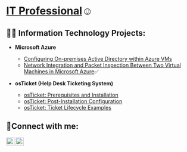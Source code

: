 <h1> <a href="https://linkedin.com/in/">IT Professional</a>☺</h1>

<h2>👨‍💻 Information Technology Projects:</h2>

- <b>Microsoft Azure</b>
  - [Configuring On-premises Active Directory within Azure VMs](https://github.com/Supraj07/configure-ad)
  - [Network Integration and Packet Inspection Between Two Virtual Machines in Microsoft Azure](https://github.com/Supraj07/azure-network-protocols)✅

- <b>osTicket (Help Desk Ticketing System)</b>
  - [osTicket: Prerequisites and Installation](https://github.com/Supraj07/osticket-prereqs)
  - [osTicket: Post-Installation Configuration](https://github.com/Supraj07/post-install-config)
  - [osTicket: Ticket Lifecycle Examples](https://github.com/Supraj07/ticket-lifecycle)

<h2>🤳Connect with me:</h2>


[<img align="left" alt="name | LinkedIn" width="22px" src="https://cdn.jsdelivr.net/npm/simple-icons@v3/icons/linkedin.svg" />][linkedin]
[<img align="left" alt="name | Instagram" width="22px" src="https://cdn.jsdelivr.net/npm/simple-icons@v3/icons/instagram.svg" />][instagram]


[instagram]: https://www.instagram.com/Supraj07
[linkedin]: https://linkedin.com/in/
